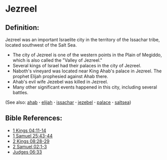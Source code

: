 # Jezreel #

## Definition: ##

Jezreel was an important Israelite city in the territory of the Issachar tribe, located southwest of the Salt Sea.

* The city of Jezreel is one of the western points in the Plain of Megiddo, which is also called the "Valley of Jezreel."
* Several kings of Israel had their palaces in the city of Jezreel.
* Naboth's vineyard was located near King Ahab's palace in Jezreel. The prophet Elijah prophesied against Ahab there.
* Ahab's evil wife Jezebel was killed in Jezreel.
* Many other significant events happened in this city, including several battles.

(See also: [ahab](../other/ahab.md) **·** [elijah](../other/elijah.md) **·** [issachar](../other/issachar.md) **·** [jezebel](../other/jezebel.md) **·** [palace](../other/palace.md) **·** [saltsea](../other/saltsea.md))

## Bible References: ##

* [1 Kings 04:11-14](https://door43.org/en/bible/notes/1ki/04/11)
* [1 Samuel 25:43-44](https://door43.org/en/bible/notes/1sa/25/43)
* [2 Kings 08:28-29](https://door43.org/en/bible/notes/2ki/08/28)
* [2 Samuel 02:1-3](https://door43.org/en/bible/notes/2sa/02/01)
* [Judges 06:33](https://door43.org/en/bible/notes/jdg/06/33)

